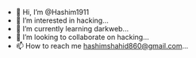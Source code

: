 - 👋 Hi, I’m @Hashim1911
- 👀 I’m interested in hacking...
- 🌱 I’m currently learning darkweb...
- 💞️ I’m looking to collaborate on hacking...
- 📫 How to reach me hashimshahid860@gmail.com...

<!---
Hashim1911/Hashim1911 is a ✨ special ✨ repository because its `README.md` (this file) appears on your GitHub profile.
You can click the Preview link to take a look at your changes.
--->
